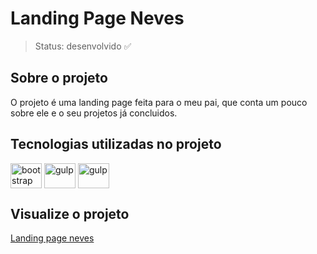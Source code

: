 ﻿# Landing Page Neves
 
 >Status: desenvolvido ✅

## Sobre o projeto
<p> 
  O projeto é uma landing page feita para o meu pai, que conta um pouco sobre ele e o seu projetos já concluidos.
  <br>
</p>
 
 ## Tecnologias utilizadas no projeto 
 <div>
  <img align="center" alt="bootstrap" height="40" width="50" src="https://cdn.jsdelivr.net/gh/devicons/devicon/icons/bootstrap/bootstrap-original.svg" />
  <img align="center" alt="gulp" height="40" width="50" src="https://cdn.jsdelivr.net/gh/devicons/devicon/icons/gulp/gulp-plain.svg" />
  <img align="center" alt="gulp" height="40" width="50" src="https://cdn.jsdelivr.net/gh/devicons/devicon/icons/sass/sass-original.svg" />
 </div>
  
 ## Visualize o projeto 
 <a href="">Landing page neves</a>
